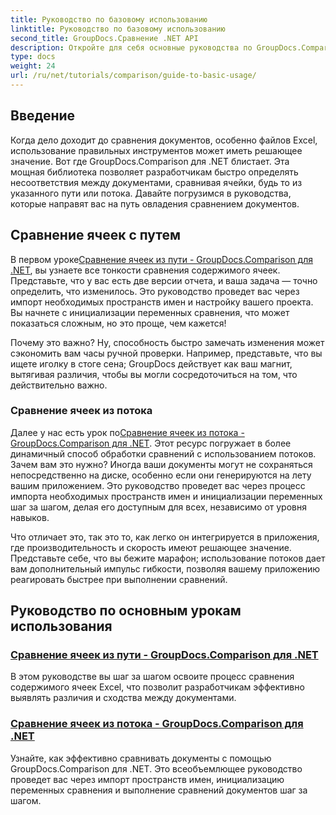 ```yaml
---
title: Руководство по базовому использованию
linktitle: Руководство по базовому использованию
second_title: GroupDocs.Сравнение .NET API
description: Откройте для себя основные руководства по GroupDocs.Comparison для .NET для эффективного сравнения документов и понимания разработки. Узнайте, как легко сравнивать ячейки Excel.
type: docs
weight: 24
url: /ru/net/tutorials/comparison/guide-to-basic-usage/
---
```

## Введение

Когда дело доходит до сравнения документов, особенно файлов Excel, использование правильных инструментов может иметь решающее значение. Вот где GroupDocs.Comparison для .NET блистает. Эта мощная библиотека позволяет разработчикам быстро определять несоответствия между документами, сравнивая ячейки, будь то из указанного пути или потока. Давайте погрузимся в руководства, которые направят вас на путь овладения сравнением документов.

## Сравнение ячеек с путем

 В первом уроке[Сравнение ячеек из пути - GroupDocs.Comparison для .NET](./comparing-cells-from-path/), вы узнаете все тонкости сравнения содержимого ячеек. Представьте, что у вас есть две версии отчета, и ваша задача — точно определить, что изменилось. Это руководство проведет вас через импорт необходимых пространств имен и настройку вашего проекта. Вы начнете с инициализации переменных сравнения, что может показаться сложным, но это проще, чем кажется!

Почему это важно? Ну, способность быстро замечать изменения может сэкономить вам часы ручной проверки. Например, представьте, что вы ищете иголку в стоге сена; GroupDocs действует как ваш магнит, вытягивая различия, чтобы вы могли сосредоточиться на том, что действительно важно.

### Сравнение ячеек из потока

 Далее у нас есть урок по[Сравнение ячеек из потока - GroupDocs.Comparison для .NET](./comparing-cells-from-stream/). Этот ресурс погружает в более динамичный способ обработки сравнений с использованием потоков. Зачем вам это нужно? Иногда ваши документы могут не сохраняться непосредственно на диске, особенно если они генерируются на лету вашим приложением. Это руководство проведет вас через процесс импорта необходимых пространств имен и инициализации переменных шаг за шагом, делая его доступным для всех, независимо от уровня навыков.

Что отличает это, так это то, как легко он интегрируется в приложения, где производительность и скорость имеют решающее значение. Представьте себе, что вы бежите марафон; использование потоков дает вам дополнительный импульс гибкости, позволяя вашему приложению реагировать быстрее при выполнении сравнений.

## Руководство по основным урокам использования
### [Сравнение ячеек из пути - GroupDocs.Comparison для .NET](./comparing-cells-from-path/)
В этом руководстве вы шаг за шагом освоите процесс сравнения содержимого ячеек Excel, что позволит разработчикам эффективно выявлять различия и сходства между документами.
### [Сравнение ячеек из потока - GroupDocs.Comparison для .NET](./comparing-cells-from-stream/)
Узнайте, как эффективно сравнивать документы с помощью GroupDocs.Comparison для .NET. Это всеобъемлющее руководство проведет вас через импорт пространств имен, инициализацию переменных сравнения и выполнение сравнений документов шаг за шагом.
